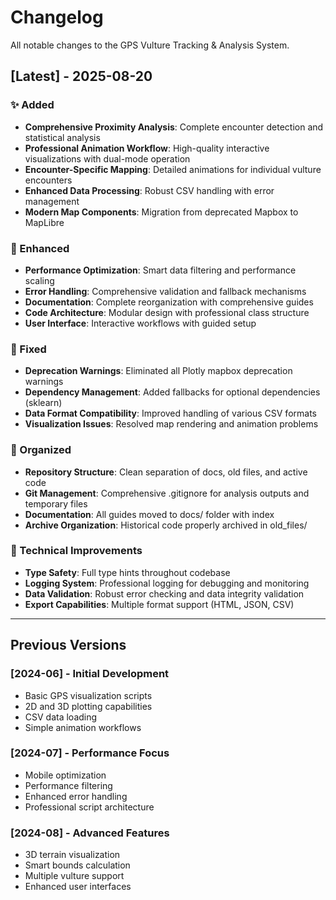 # Changelog

All notable changes to the GPS Vulture Tracking & Analysis System.

## [Latest] - 2025-08-20

### ✨ Added
- **Comprehensive Proximity Analysis**: Complete encounter detection and statistical analysis
- **Professional Animation Workflow**: High-quality interactive visualizations with dual-mode operation
- **Encounter-Specific Mapping**: Detailed animations for individual vulture encounters
- **Enhanced Data Processing**: Robust CSV handling with error management
- **Modern Map Components**: Migration from deprecated Mapbox to MapLibre

### 🔧 Enhanced
- **Performance Optimization**: Smart data filtering and performance scaling
- **Error Handling**: Comprehensive validation and fallback mechanisms  
- **Documentation**: Complete reorganization with comprehensive guides
- **Code Architecture**: Modular design with professional class structure
- **User Interface**: Interactive workflows with guided setup

### 🐛 Fixed
- **Deprecation Warnings**: Eliminated all Plotly mapbox deprecation warnings
- **Dependency Management**: Added fallbacks for optional dependencies (sklearn)
- **Data Format Compatibility**: Improved handling of various CSV formats
- **Visualization Issues**: Resolved map rendering and animation problems

### 📁 Organized
- **Repository Structure**: Clean separation of docs, old files, and active code
- **Git Management**: Comprehensive .gitignore for analysis outputs and temporary files
- **Documentation**: All guides moved to docs/ folder with index
- **Archive Organization**: Historical code properly archived in old_files/

### 🚀 Technical Improvements
- **Type Safety**: Full type hints throughout codebase
- **Logging System**: Professional logging for debugging and monitoring
- **Data Validation**: Robust error checking and data integrity validation
- **Export Capabilities**: Multiple format support (HTML, JSON, CSV)

---

## Previous Versions

### [2024-06] - Initial Development
- Basic GPS visualization scripts
- 2D and 3D plotting capabilities  
- CSV data loading
- Simple animation workflows

### [2024-07] - Performance Focus
- Mobile optimization
- Performance filtering
- Enhanced error handling
- Professional script architecture

### [2024-08] - Advanced Features
- 3D terrain visualization
- Smart bounds calculation
- Multiple vulture support
- Enhanced user interfaces
